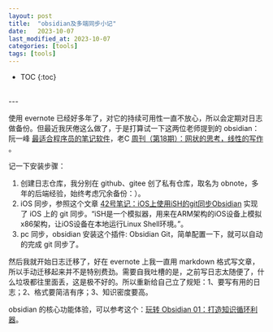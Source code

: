 ```yaml
---
layout: post
title:  "obsidian及多端同步小记"
date:   2023-10-07
last_modified_at: 2023-10-07
categories: [tools]
tags: [tools]
---
```


* TOC
{:toc}

<br>
---

使用 evernote 已经好多年了，对它的持续可用性一直不放心，所以会定期对日志做备份。但最近我厌倦这么做了，于是打算试一下这两位老师提到的 obsidian：阮一峰 [最适合程序员的笔记软件](https://www.ruanyifeng.com/blog/2021/08/best-note-taking-software-for-programmers.html)，老C [周刊（第18期）：网状的思考，线性的写作](https://www.codedump.info/post/20220612-weekly-18/) 。

记一下安装步骤：
1. 创建日志仓库，我分别在 github、gitee 创了私有仓库，取名为 obnote，多年的后端经验，始终考虑冗余备份：）。
2. iOS 同步，参照这个文章 [42号笔记：iOS上使用iSH的git同步Obsidian](https://zhuanlan.zhihu.com/p/565028534) 实现了 iOS 上的 git 同步。“iSH是一个模拟器，用来在ARM架构的iOS设备上模拟x86架构，让iOS设备在本地运行Linux Shell环境。”。
3. pc 同步，obsidian 安装这个插件: Obsidian Git，简单配置一下，就可以自动的完成 git 同步了。

然后我就开始日志迁移了，好在 evernote 上我一直用 markdown 格式写文章，所以手动迁移起来并不是特别费劲。需要自我吐槽的是，之前写日志太随便了，什么垃圾都往里面丢，这是极不好的。所以重新给自己立了规矩：1、要写有用的日志；2、格式要简洁有序；3、知识密度要高。

obsidian 的核心功能体验，可以参考这个：[玩转 Obsidian 01：打造知识循环利器](https://sspai.com/post/62414)。







